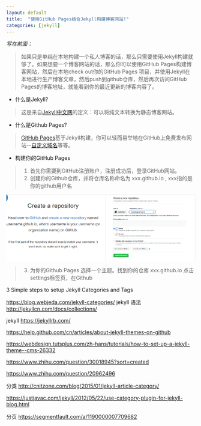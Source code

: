 ```yaml
---
layout: default
title:  "使用GitHub Pages结合Jekyll构建博客网站!"
categories: [jekyll]
---
```

*写在前面：*     
> 如果只是单纯在本地构建一个私人博客的话，那么只需要使用Jekyll构建就够了。如果想要一个博客网站的话，那么你可以使用GitHub Pages构建博客网站，然后在本地check out你的GitHub Pages
项目，并使用Jekyll在本地进行生产博客文章，然后push到github仓库，然后再次访问GitHub Pages的博客地址，就能看到你的最近更新的博客内容了。

* 什么是Jekyll?
> 这是来自[Jekyll中文网](http://jekyllcn.com)的定义：可以将纯文本转换为静态博客网站。

* 什么是Github Pages?
> [GitHub Pages](https://pages.github.com)基于Jekyll构建，你可以轻而易举地在GitHub上免费发布网站--[自定义域名](https://help.github.com/en/articles/about-supported-custom-domains)等等。

* 构建你的GitHub Pages
> 1. 首先你需要到GitHub注册账户，注册成功后，登录GitHub网站。
> 2. 创建你的Github仓库，并将仓库名称命名为 xxx.github.io , xxx指的是你的github用户名

<div style="display:flex;align-items:center;justify-content:center;">
    <img src="/img/2019-08-11-构建github jekyll博客/githubpages_001.png" style="width:100%;height:100%;"  alt="" />
</div>

> 3. 为你的Github Pages 选择一个主题。找到你的仓库 xxx.github.io 点击settings标签页，在Github


3 Simple steps to setup Jekyll Categories and Tags

https://blog.webjeda.com/jekyll-categories/
jekyll 语法
http://jekyllcn.com/docs/collections/

jekyll  https://jekyllrb.com/

https://help.github.com/cn/articles/about-jekyll-themes-on-github

https://webdesign.tutsplus.com/zh-hans/tutorials/how-to-set-up-a-jekyll-theme--cms-26332

https://www.zhihu.com/question/30018945?sort=created

https://www.zhihu.com/question/20962496

分类
http://cnitzone.com/blog/2015/01/jekyll-article-category/

https://justjavac.com/jekyll/2012/05/22/use-category-plugin-for-jekyll-blog.html

分页
https://segmentfault.com/a/1190000007709682